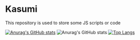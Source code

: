 # Kasumi
 This repository is used to store some JS scripts or code



 [![Anurag's GitHub stats](https://github-readme-stats.vercel.app/api?username=yueseqaz)](https://github.com/anuraghazra/github-readme-stats)
![Anurag's GitHub stats](https://github-readme-stats.vercel.app/api?username=yueseqaz&show_icons=true&theme=radical)
[![Top Langs](https://github-readme-stats.vercel.app/api/top-langs/?username=yueseqaz)](https://github.com/anuraghazra/github-readme-stats)
